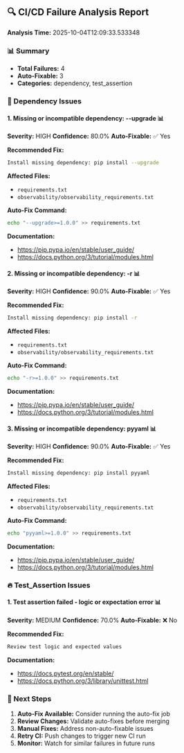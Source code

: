 ## 🔍 CI/CD Failure Analysis Report

**Analysis Time:** 2025-10-04T12:09:33.533348

### 📊 Summary

- **Total Failures:** 4
- **Auto-Fixable:** 3
- **Categories:** dependency, test_assertion

### 🐍 Dependency Issues

#### 1. Missing or incompatible dependency: --upgrade 📊

**Severity:** HIGH
**Confidence:** 80.0%
**Auto-Fixable:** ✅ Yes

**Recommended Fix:**
```bash
Install missing dependency: pip install --upgrade
```

**Affected Files:**
- `requirements.txt`
- `observability/observability_requirements.txt`

**Auto-Fix Command:**
```bash
echo "--upgrade>=1.0.0" >> requirements.txt
```

**Documentation:**
- https://pip.pypa.io/en/stable/user_guide/
- https://docs.python.org/3/tutorial/modules.html

#### 2. Missing or incompatible dependency: -r 📊

**Severity:** HIGH
**Confidence:** 90.0%
**Auto-Fixable:** ✅ Yes

**Recommended Fix:**
```bash
Install missing dependency: pip install -r
```

**Affected Files:**
- `requirements.txt`
- `observability/observability_requirements.txt`

**Auto-Fix Command:**
```bash
echo "-r>=1.0.0" >> requirements.txt
```

**Documentation:**
- https://pip.pypa.io/en/stable/user_guide/
- https://docs.python.org/3/tutorial/modules.html

#### 3. Missing or incompatible dependency: pyyaml 📊

**Severity:** HIGH
**Confidence:** 90.0%
**Auto-Fixable:** ✅ Yes

**Recommended Fix:**
```bash
Install missing dependency: pip install pyyaml
```

**Affected Files:**
- `requirements.txt`
- `observability/observability_requirements.txt`

**Auto-Fix Command:**
```bash
echo "pyyaml>=1.0.0" >> requirements.txt
```

**Documentation:**
- https://pip.pypa.io/en/stable/user_guide/
- https://docs.python.org/3/tutorial/modules.html

### 🔥 Test_Assertion Issues

#### 1. Test assertion failed - logic or expectation error 📊

**Severity:** MEDIUM
**Confidence:** 70.0%
**Auto-Fixable:** ❌ No

**Recommended Fix:**
```bash
Review test logic and expected values
```

**Documentation:**
- https://docs.pytest.org/en/stable/
- https://docs.python.org/3/library/unittest.html

### 🚀 Next Steps

1. **Auto-Fix Available:** Consider running the auto-fix job
2. **Review Changes:** Validate auto-fixes before merging
3. **Manual Fixes:** Address non-auto-fixable issues
4. **Retry CI:** Push changes to trigger new CI run
5. **Monitor:** Watch for similar failures in future runs

